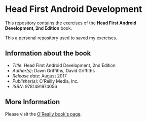 # Head First Android Development
This repository contains the exercises of the **Head First Android Development, 2nd Edition** book.

This a personal repository used to saved my exercises.

## Information about the book
- *Title*: Head First Android Development, 2nd Edition
- *Author(s)*: Dawn Griffiths, David Griffiths
- *Release date*: August 2017
- *Publisher(s)*: O'Reilly Media, Inc.
- *ISBN*: 9781491974056

## More Information
Please visit the [O'Really book's page](https://www.oreilly.com/library/view/head-first-android/9781491974049).
